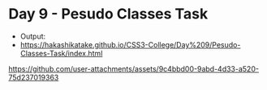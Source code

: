 # Day 9 - Pesudo Classes Task

- Output:
- https://hakashikatake.github.io/CSS3-College/Day%209/Pesudo-Classes-Task/index.html


https://github.com/user-attachments/assets/9c4bbd00-9abd-4d33-a520-75d237019363

